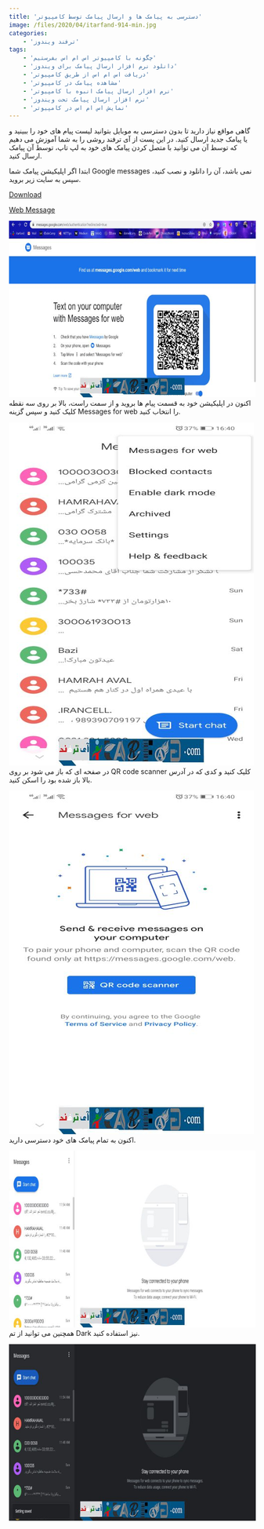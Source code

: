 ```yaml
---
title: 'دسترسی به پیامک ها و ارسال پیامک توسط کامپیوتر'
image: /files/2020/04/itarfand-914-min.jpg
categories:
    - 'ترفند ویندوز'
tags:
    - 'چگونه با کامپیوتر اس ام اس بفرستیم'
    - 'دانلود نرم افزار ارسال پیامک برای ویندوز'
    - 'دریافت اس ام اس از طریق کامپیوتر'
    - 'مشاهده پیامک در کامپیوتر'
    - 'نرم افزار ارسال پیامک انبوه با کامپیوتر'
    - 'نرم افزار ارسال پیامک تحت ویندوز'
    - 'نمایش اس ام اس در کامپیوتر'
---
```


گاهی مواقع نیاز دارید تا بدون دسترسی به موبایل بتوانید لیست پیام های خود را ببینید و یا پیامک جدید ارسال کنید. در این پست از آی ترفند روشی را به شما آموزش می دهیم که توسط آن می توانید با متصل کردن پیامک های خود به لپ تاپ، توسط آن پیامک ارسال کنید.

ابتدا اگر اپلیکیشن پیامک شما Google messages نمی باشد، آن را دانلود و نصب کنید، سپس به سایت زیر بروید.

[Download](https://messages.google.com/)

[Web Message](https://messages.google.com/web/authentication)

![mhkarami97](/files/2020/04/itarfand-909-min.jpg)
اکنون در اپلیکیشن خود به قسمت پیام ها بروید و از سمت راست، بالا بر روی سه نقطه کلیک کنید و سپس گزینه Messages for web را انتخاب کنید.

![mhkarami97](/files/2020/04/itarfand-910-min-1.jpg)
در صفحه ای که باز می شود بر روی QR code scanner کلیک کنید و کدی که در آدرس بالا باز شده بود را اسکن کنید.

![mhkarami97](/files/2020/04/itarfand-911-min-1.jpg)
اکنون به تمام پیامک های خود دسترسی دارید.

![mhkarami97](/files/2020/04/itarfand-912-min-1.jpg)
همچنین می توانید از تم Dark نیز استفاده کنید.

![mhkarami97](/files/2020/04/itarfand-913-min-1.jpg)
